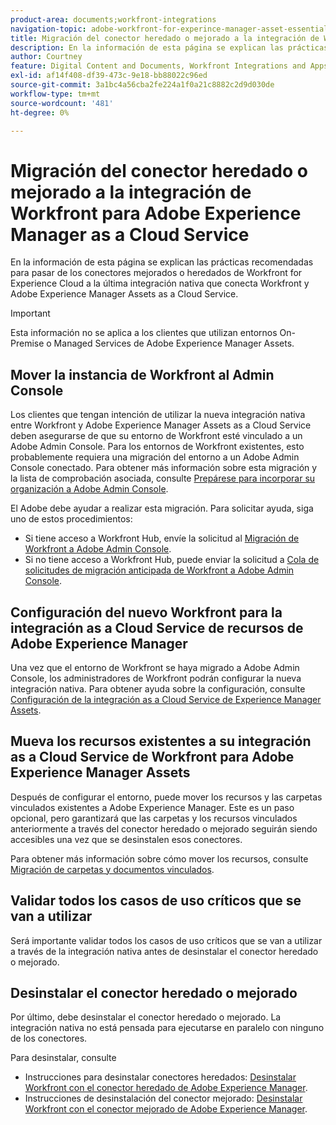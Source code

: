 ```yaml
---
product-area: documents;workfront-integrations
navigation-topic: adobe-workfront-for-experince-manager-asset-essentials
title: Migración del conector heredado o mejorado a la integración de Workfront para Adobe Experience Manager as a Cloud Service
description: En la información de esta página se explican las prácticas recomendadas para pasar de los conectores mejorados o heredados de Workfront for Experience Cloud a la última integración nativa que conecta Workfront y Adobe Experience Manager Assets as a Cloud Service.
author: Courtney
feature: Digital Content and Documents, Workfront Integrations and Apps
exl-id: af14f408-df39-473c-9e18-bb88022c96ed
source-git-commit: 3a1bc4a56cba2fe224a1f0a21c8882c2d9d030de
workflow-type: tm+mt
source-wordcount: '481'
ht-degree: 0%

---
```


# Migración del conector heredado o mejorado a la integración de Workfront para Adobe Experience Manager as a Cloud Service

En la información de esta página se explican las prácticas recomendadas para pasar de los conectores mejorados o heredados de Workfront for Experience Cloud a la última integración nativa que conecta Workfront y Adobe Experience Manager Assets as a Cloud Service.

>[!IMPORTANT]
>
>Esta información no se aplica a los clientes que utilizan entornos On-Premise o Managed Services de Adobe Experience Manager Assets.

## Mover la instancia de Workfront al Admin Console

Los clientes que tengan intención de utilizar la nueva integración nativa entre Workfront y Adobe Experience Manager Assets as a Cloud Service deben asegurarse de que su entorno de Workfront esté vinculado a un Adobe Admin Console. Para los entornos de Workfront existentes, esto probablemente requiera una migración del entorno a un Adobe Admin Console conectado. Para obtener más información sobre esta migración y la lista de comprobación asociada, consulte [Prepárese para incorporar su organización a Adobe Admin Console](/help/quicksilver/administration-and-setup/adobe-admin-console/prep-for-admin-console.md).

El Adobe debe ayudar a realizar esta migración. Para solicitar ayuda, siga uno de estos procedimientos:

* Si tiene acceso a Workfront Hub, envíe la solicitud al [Migración de Workfront a Adobe Admin Console](https://hub.workfront.com/requests/new?activeTab=tab-new-helpRequest&amp;projectID=629674d500054a38133cf26e01d06a97&amp;path=).
* Si no tiene acceso a Workfront Hub, puede enviar la solicitud a [Cola de solicitudes de migración anticipada de Workfront a Adobe Admin Console](https://workfront.az1.qualtrics.com/jfe/form/SV_9T5LuHf05JUOPAi).

## Configuración del nuevo Workfront para la integración as a Cloud Service de recursos de Adobe Experience Manager

Una vez que el entorno de Workfront se haya migrado a Adobe Admin Console, los administradores de Workfront podrán configurar la nueva integración nativa. Para obtener ayuda sobre la configuración, consulte [Configuración de la integración as a Cloud Service de Experience Manager Assets](/help/quicksilver/administration-and-setup/configure-integrations/configure-aacs-integration.md).

## Mueva los recursos existentes a su integración as a Cloud Service de Workfront para Adobe Experience Manager Assets

Después de configurar el entorno, puede mover los recursos y las carpetas vinculados existentes a Adobe Experience Manager. Este es un paso opcional, pero garantizará que las carpetas y los recursos vinculados anteriormente a través del conector heredado o mejorado seguirán siendo accesibles una vez que se desinstalen esos conectores.

Para obtener más información sobre cómo mover los recursos, consulte [Migración de carpetas y documentos vinculados](/help/quicksilver/documents/workfront-and-experience-manager-integrations/legacy-enhanced-connector-migration/workfront-document-link-updates.md).

## Validar todos los casos de uso críticos que se van a utilizar

Será importante validar todos los casos de uso críticos que se van a utilizar a través de la integración nativa antes de desinstalar el conector heredado o mejorado.

## Desinstalar el conector heredado o mejorado

Por último, debe desinstalar el conector heredado o mejorado. La integración nativa no está pensada para ejecutarse en paralelo con ninguno de los conectores.

Para desinstalar, consulte

* Instrucciones para desinstalar conectores heredados: [Desinstalar Workfront con el conector heredado de Adobe Experience Manager](/help/quicksilver/documents/workfront-and-experience-manager-integrations/legacy-enhanced-connector-migration/uninstall-legacy-connector.md).
* Instrucciones de desinstalación del conector mejorado: [Desinstalar Workfront con el conector mejorado de Adobe Experience Manager](/help/quicksilver/documents/workfront-and-experience-manager-integrations/legacy-enhanced-connector-migration/uninstall-enhanced-connector.md).
